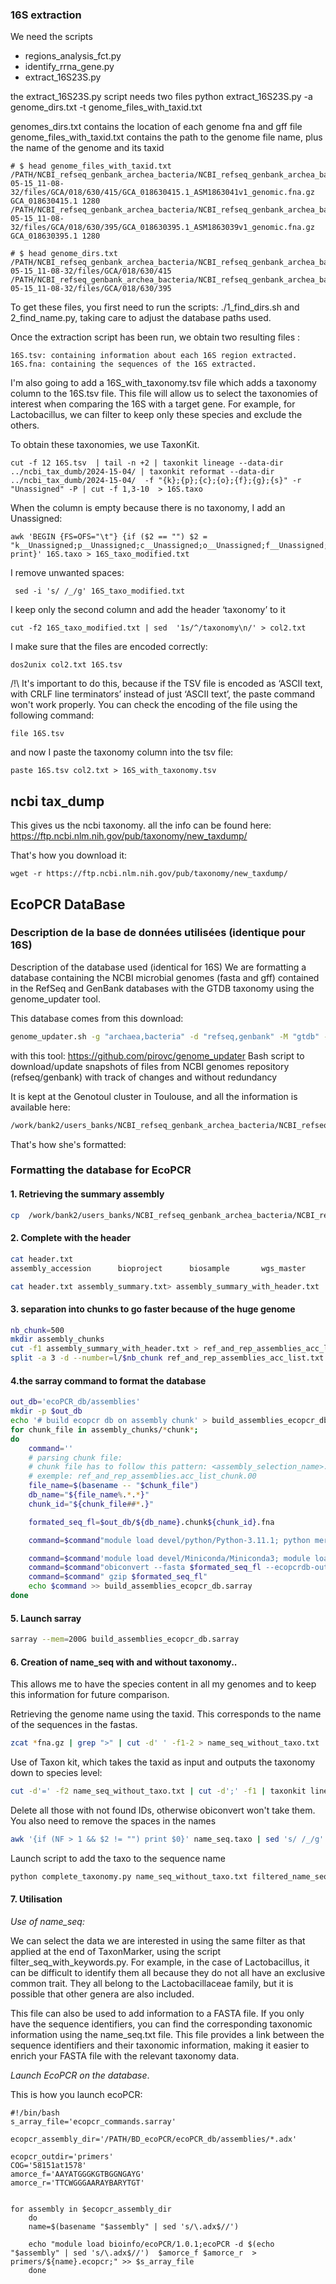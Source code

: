 ### 16S extraction

We need the scripts
- regions_analysis_fct.py
- identify_rrna_gene.py
- extract_16S23S.py

the extract_16S23S.py script needs two files
python extract_16S23S.py -a genome_dirs.txt -t genome_files_with_taxid.txt

genomes_dirs.txt contains the location of each genome fna and gff file
genome_files_with_taxid.txt contains the path to the genome file name, plus the name of the genome and its taxid 

```bash=
# $ head genome_files_with_taxid.txt
/PATH/NCBI_refseq_genbank_archea_bacteria/NCBI_refseq_genbank_archea_bacteria_05_2024/downloads/2024-05-15_11-08-32/files/GCA/018/630/415/GCA_018630415.1_ASM1863041v1_genomic.fna.gz GCA_018630415.1 1280
/PATH/NCBI_refseq_genbank_archea_bacteria/NCBI_refseq_genbank_archea_bacteria_05_2024/downloads/2024-05-15_11-08-32/files/GCA/018/630/395/GCA_018630395.1_ASM1863039v1_genomic.fna.gz GCA_018630395.1 1280

# $ head genome_dirs.txt
/PATH/NCBI_refseq_genbank_archea_bacteria/NCBI_refseq_genbank_archea_bacteria_05_2024/downloads/2024-05-15_11-08-32/files/GCA/018/630/415
/PATH/NCBI_refseq_genbank_archea_bacteria/NCBI_refseq_genbank_archea_bacteria_05_2024/downloads/2024-05-15_11-08-32/files/GCA/018/630/395

```

To get these files, you first need to run the scripts:
./1_find_dirs.sh
and 2_find_name.py, taking care to adjust the database paths used.

Once the extraction script has been run, we obtain two resulting files :

    16S.tsv: containing information about each 16S region extracted.
    16S.fna: containing the sequences of the 16S extracted.

I'm also going to add a 16S_with_taxonomy.tsv file which adds a taxonomy column to the 16S.tsv file. This file will allow us to select the taxonomies of interest when comparing the 16S with a target gene. For example, for Lactobacillus, we can filter to keep only these species and exclude the others.

To obtain these taxonomies, we use TaxonKit.

```bash=
cut -f 12 16S.tsv  | tail -n +2 | taxonkit lineage --data-dir ../ncbi_tax_dumb/2024-15-04/ | taxonkit reformat --data-dir ../ncbi_tax_dumb/2024-15-04/  -f "{k};{p};{c};{o};{f};{g};{s}" -r "Unassigned" -P | cut -f 1,3-10  > 16S.taxo

```

When the column is empty because there is no taxonomy, I add an Unassigned:
```bash=
awk 'BEGIN {FS=OFS="\t"} {if ($2 == "") $2 = "k__Unassigned;p__Unassigned;c__Unassigned;o__Unassigned;f__Unassigned;g__Unassigned;s__Unassigned"; print}' 16S.taxo > 16S_taxo_modified.txt

```

I remove unwanted spaces: 

```bash=
 sed -i 's/ /_/g' 16S_taxo_modified.txt
```

I keep only the second column and add the header ‘taxonomy’ to it

```bash=
cut -f2 16S_taxo_modified.txt | sed  '1s/^/taxonomy\n/' > col2.txt
```

I make sure that the files are encoded correctly:

```bash=
dos2unix col2.txt 16S.tsv
```
/!\ It's important to do this, because if the TSV file is encoded as ‘ASCII text, with CRLF line terminators’ instead of just ‘ASCII text’, the paste command won't work properly. You can check the encoding of the file using the following command:

```bash!
file 16S.tsv
```

and now I paste the taxonomy column into the tsv file:

```bash=
paste 16S.tsv col2.txt > 16S_with_taxonomy.tsv
```
## ncbi tax_dump

This gives us the ncbi taxonomy.
all the info can be found here:
https://ftp.ncbi.nlm.nih.gov/pub/taxonomy/new_taxdump/

That's how you download it:
```bash=
wget -r https://ftp.ncbi.nlm.nih.gov/pub/taxonomy/new_taxdump/

```
## EcoPCR DataBase
### Description de la base de données utilisées (identique pour 16S)
Description of the database used (identical for 16S)
We are formatting a database containing the NCBI microbial genomes (fasta and gff) contained in the RefSeq and GenBank databases with the GTDB taxonomy using the genome_updater tool.

This database comes from this download:
```bash
genome_updater.sh -g "archaea,bacteria" -d "refseq,genbank" -M "gtdb" -f "genomic.gff.gz,genomic.fna.gz" -a -o downloads -N -t 2 -V -Z -R 6 -L curl
```
with this tool:
https://github.com/pirovc/genome_updater
Bash script to download/update snapshots of files from NCBI genomes repository (refseq/genbank) with track of changes and without redundancy

It is kept at the Genotoul cluster in Toulouse, and all the information is available here:
```bash 
/work/bank2/users_banks/NCBI_refseq_genbank_archea_bacteria/NCBI_refseq_genbank_archea_bacteria_05_2024/README
```

That's how she's formatted:
### Formatting the database for EcoPCR

#### 1. Retrieving the summary assembly
```bash
cp  /work/bank2/users_banks/NCBI_refseq_genbank_archea_bacteria/NCBI_refseq_genbank_archea_bacteria_05_2024/downloads/assembly_summary.txt .
```

#### 2.  Complete with the header

```bash
cat header.txt
assembly_accession      bioproject      biosample       wgs_master      refseq_category taxid   species_taxid   organism_name   infraspecific_name      isolate version_status  assembly_level  release_type genome_rep       seq_rel_date    asm_name        asm_submitter   gbrs_paired_asm paired_asm_comp ftp_path        excluded_from_refseq    relation_to_type_material       asm_not_live_date       assembly_typegroup    genome_size     genome_size_ungapped    gc_percent      replicon_count  scaffold_count  annotation_provider     annotation_name annotation_date total_gene_count        protein_coding_gene_count    non_coding_gene_count    pubmed_id

cat header.txt assembly_summary.txt> assembly_summary_with_header.txt
```

#### 3. separation into chunks to go faster because of the huge genome

```bash
nb_chunk=500
mkdir assembly_chunks
cut -f1 assembly_summary_with_header.txt > ref_and_rep_assemblies_acc_list.txt
split -a 3 -d --number=l/$nb_chunk ref_and_rep_assemblies_acc_list.txt assembly_chunks/ref_and_rep_assemblies.acc_list_chunk.
```


#### 4.the sarray command to format the database
```bash
out_db='ecoPCR_db/assemblies'
mkdir -p $out_db
echo '# build ecopcr db on assembly chunk' > build_assemblies_ecopcr_db.sarray
for chunk_file in assembly_chunks/*chunk*;
do
    command=''
    # parsing chunk file:
    # chunk file has to follow this pattern: <assembly_selection_name>.acc_list_chunk.<chunk_id>
    # exemple: ref_and_rep_assemblies.acc_list_chunk.00
    file_name=$(basename -- "$chunk_file")
    db_name="${file_name%.*.*}"
    chunk_id="${chunk_file##*.}"

    formated_seq_fl=$out_db/${db_name}.chunk${chunk_id}.fna

    command=$command"module load devel/python/Python-3.11.1; python merge_and_format_assembly.py --assembly_selection assembly_summary_with_header.txt --assembly_root_dir /work/bank2/users_banks/NCBI_refseq_genbank_archea_bacteria/NCBI_refseq_genbank_archea_bacteria_05_2024/downloads/2024-05-15_11-08-32/files/ -o $formated_seq_fl $chunk_file -v;"

    command=$command'module load devel/Miniconda/Miniconda3; module load bioinfo/OBITools/1.2.11;'
    command=$command"obiconvert --fasta $formated_seq_fl --ecopcrdb-output=$out_db/${db_name}.chunk${chunk_id} -t ncbi_taxdump_2024_05 --nuc;"
    command=$command" gzip $formated_seq_fl"
    echo $command >> build_assemblies_ecopcr_db.sarray
done
```
#### 5. Launch sarray

```bash
sarray --mem=200G build_assemblies_ecopcr_db.sarray
```
#### 6. Creation of name_seq with and without taxonomy.. 
This allows me to have the species content in all my genomes and to keep this information for future comparison.

Retrieving the genome name using the taxid. This corresponds to the name of the sequences in the fastas.

```bash
zcat *fna.gz | grep ">" | cut -d' ' -f1-2 > name_seq_without_taxo.txt
```

Use of Taxon kit, which takes the taxid as input and outputs the taxonomy down to species level:
```bash
cut -d'=' -f2 name_seq_without_taxo.txt | cut -d';' -f1 | taxonkit lineage –data-dir ../rpob/complete_and_chromosome/ncbi_tax_dumb/2024-15-04/ | taxonkit reformat –data-dir ../rpob/complete_and_chromosome/ncbi_tax_dumb/2024-15-04/ -f "{k};{p};{c};{o};{f};{g};{s}" -r "Unassigned" -P | cut -f 1,3-10 > name_seq.taxo
```

 Delete all those with not found IDs, otherwise obiconvert won't take them. You also need to remove the spaces in the names

```bash
awk '{if (NF > 1 && $2 != "") print $0}' name_seq.taxo | sed 's/ /_/g' > filtered_name_seq.taxo
```

Launch script to add the taxo to the sequence name
```bash
python complete_taxonomy.py name_seq_without_taxo.txt filtered_name_seq.taxo name_seq_with_taxo.txt
```

#### 7. Utilisation 

*Use of name_seq:*

We can select the data we are interested in using the same filter as that applied at the end of TaxonMarker, using the script filter_seq_with_keywords.py. For example, in the case of Lactobacillus, it can be difficult to identify them all because they do not all have an exclusive common trait. They all belong to the Lactobacillaceae family, but it is possible that other genera are also included.


This file can also be used to add information to a FASTA file. If you only have the sequence identifiers, you can find the corresponding taxonomic information using the name_seq.txt file. This file provides a link between the sequence identifiers and their taxonomic information, making it easier to enrich your FASTA file with the relevant taxonomy data.

*Launch EcoPCR on the database*.

This is how you launch ecoPCR: 

```bash=
#!/bin/bash
s_array_file='ecopcr_commands.sarray'

ecopcr_assembly_dir='/PATH/BD_ecoPCR/ecoPCR_db/assemblies/*.adx'

ecopcr_outdir='primers'
COG='58151at1578'
amorce_f='AAYATGGGKGTBGGNGAYG'
amorce_r='TTCWGGGAARAYBARYTGT'


for assembly in $ecopcr_assembly_dir
    do
    name=$(basename "$assembly" | sed 's/\.adx$//')

    echo "module load bioinfo/ecoPCR/1.0.1;ecoPCR -d $(echo "$assembly" | sed 's/\.adx$//')  $amorce_f $amorce_r  > primers/${name}.ecopcr;" >> $s_array_file
    done

```

